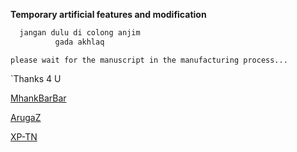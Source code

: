 **Temporary artificial features and modification**


```bash
  jangan dulu di colong anjim
          gada akhlaq
```

```please wait for the manuscript in the manufacturing process... ```

`Thanks 4 U

[MhankBarBar](https://github.com/MhankBarBar)

[ArugaZ](https:/github.com/ArugaZ)

[XP-TN](https://github.com/XP-TN)
